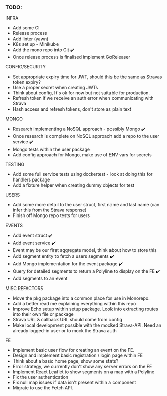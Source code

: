 ### TODO:

INFRA
- Add some CI
- Release process 
- Add linter (yawn)
- K8s set up - Minikube
- Add the mono repo into Git ✔️
- Once release process is finalised implement GoReleaser

CONFIG/SECURITY
- Set appropriate expiry time for JWT, should this be the same as Stravas token expiry?
- Use a proper secret when creating JWTs
- Think about config, It's ok for now but not suitable for production.
- Refresh token if we receive an auth error when communicating with Strava
- Hash access and refresh tokens, don't store as plain text

MONGO
- Research implementing a NoSQL approach - possibly Mongo  ✔️
- Once research is complete on NoSQL approach add a repo to the user service ✔️
- Mongo tests within the user package 
- Add config approach for Mongo, make use of ENV vars for secrets

TESTING
- Add some full service tests using dockertest - look at doing this for handlers package
- Add a fixture helper when creating dummy objects for test

USERS
- Add some more detail to the user struct, first name and last name (can infer this from the Strava response)
- Finish off Mongo repo tests for users

EVENTS
- Add event struct ✔️
- Add event service ✔️
- Event may be our first aggregate model, think about how to store this
- Add segment entity to fetch a users segments ✔️
- Add Mongo implementation for the event package ✔️
- Query for detailed segments to return a Polyline to display on the FE ✔️
- Add segments to an event

MISC REFACTORS
- Move the pkg package into a common place for use in Monorepo.
- Add a better read me explaining everything within this repo
- Improve Echo setup within setup package. Look into extracting routes into their own file or package
- Strava URL & callback URL should come from config
- Make local development possible with the mocked Strava-API. Need an already logged-in user or to mock the
Strava auth

FE
- Implement basic user flow for creating an event on the FE.
- Design and implement basic registration / login page within FE
- Think about a basic home page, show some stats?
- Error strategy, we currently don't show any server errors on the FE
- Implement React Leaflet to show segments on a map with a Polyline
- Fix the user authentication
- Fix null map issues if data isn't present within a component
- Migrate to use the Fetch API.
